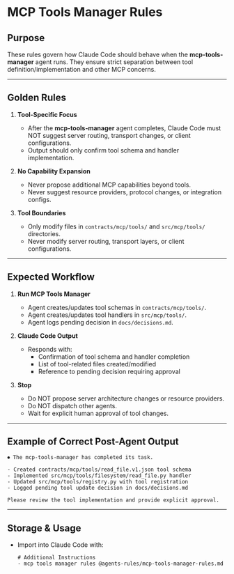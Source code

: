# MCP Tools Manager Rules

## Purpose
These rules govern how Claude Code should behave when the **mcp-tools-manager** agent runs. They ensure strict separation between tool definition/implementation and other MCP concerns.

---

## Golden Rules

1. **Tool-Specific Focus**
   - After the **mcp-tools-manager** agent completes, Claude Code must NOT suggest server routing, transport changes, or client configurations.
   - Output should only confirm tool schema and handler implementation.

2. **No Capability Expansion**
   - Never propose additional MCP capabilities beyond tools.
   - Never suggest resource providers, protocol changes, or integration configs.

3. **Tool Boundaries**
   - Only modify files in `contracts/mcp/tools/` and `src/mcp/tools/` directories.
   - Never modify server routing, transport layers, or client configurations.

---

## Expected Workflow

1. **Run MCP Tools Manager**
   - Agent creates/updates tool schemas in `contracts/mcp/tools/`.
   - Agent creates/updates tool handlers in `src/mcp/tools/`.
   - Agent logs pending decision in `docs/decisions.md`.

2. **Claude Code Output**
   - Responds with:
     - Confirmation of tool schema and handler completion
     - List of tool-related files created/modified
     - Reference to pending decision requiring approval

3. **Stop**
   - Do NOT propose server architecture changes or resource providers.
   - Do NOT dispatch other agents.
   - Wait for explicit human approval of tool changes.

---

## Example of Correct Post-Agent Output
```
⏺ The mcp-tools-manager has completed its task.

- Created contracts/mcp/tools/read_file.v1.json tool schema
- Implemented src/mcp/tools/filesystem/read_file.py handler
- Updated src/mcp/tools/registry.py with tool registration
- Logged pending tool update decision in docs/decisions.md

Please review the tool implementation and provide explicit approval.
```

---

## Storage & Usage
- Import into Claude Code with:
  ```
  # Additional Instructions
  - mcp tools manager rules @agents-rules/mcp-tools-manager-rules.md
  ```
